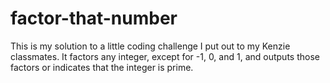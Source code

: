 # factor-that-number

This is my solution to a little coding challenge I put out to my Kenzie
classmates. It factors any integer, except for -1, 0, and 1, and outputs those
factors or indicates that the integer is prime.